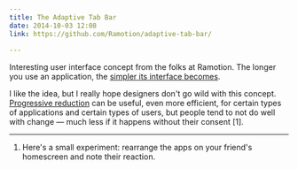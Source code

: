 ```yaml
---
title: The Adaptive Tab Bar
date: 2014-10-03 12:08
link: https://github.com/Ramotion/adaptive-tab-bar/
  
---
```



Interesting user interface concept from the folks at Ramotion. The longer you use an application, the [simpler its interface becomes](https://d13yacurqjgara.cloudfront.net/users/25514/screenshots/1320024/viber-ios7-concept-navigation-bar-ramotion.gif).

I like the idea, but I really hope designers don't go wild with this concept. [Progressive reduction](http://layervault.tumblr.com/post/42361566927/progressive-reduction) can be useful, even more efficient, for certain types of applications and certain types of users, but people tend to not do well with change &mdash; much less if it happens without their consent [1].

---

1. Here's a small experiment: rearrange the apps on your friend's homescreen and note their reaction.
